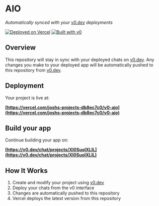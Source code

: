 # AIO

*Automatically synced with your [v0.dev](https://v0.dev) deployments*

[![Deployed on Vercel](https://img.shields.io/badge/Deployed%20on-Vercel-black?style=for-the-badge&logo=vercel)](https://vercel.com/joshs-projects-db8ec7c0/v0-aio)
[![Built with v0](https://img.shields.io/badge/Built%20with-v0.dev-black?style=for-the-badge)](https://v0.dev/chat/projects/Xl0SuolXLlL)

## Overview

This repository will stay in sync with your deployed chats on [v0.dev](https://v0.dev).
Any changes you make to your deployed app will be automatically pushed to this repository from [v0.dev](https://v0.dev).

## Deployment

Your project is live at:

**[https://vercel.com/joshs-projects-db8ec7c0/v0-aio](https://vercel.com/joshs-projects-db8ec7c0/v0-aio)**

## Build your app

Continue building your app on:

**[https://v0.dev/chat/projects/Xl0SuolXLlL](https://v0.dev/chat/projects/Xl0SuolXLlL)**

## How It Works

1. Create and modify your project using [v0.dev](https://v0.dev)
2. Deploy your chats from the v0 interface
3. Changes are automatically pushed to this repository
4. Vercel deploys the latest version from this repository